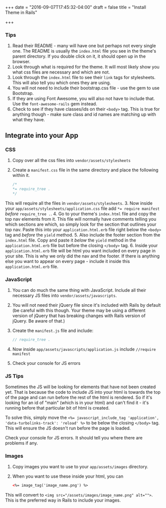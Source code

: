 +++
date = "2016-09-07T17:45:32-04:00"
draft = false
title = "Install Theme in Rails"

+++

### Tips
1. Read their README - many will have one but perhaps not every single one. The README is usually the `index.html` file you see in the theme's parent directory. If you double click on it, it should open up in the browser.
2. Look through what is required for the theme. It will most likely show you what css files are necessary and which are not.
3. Look through the `index.html` file to see their `link` tags for stylesheets. This will also tell you which ones they are using.
4. You will not need to include their bootstrap.css file - use the gem to use Bootstrap.
5. If they are using Font Awesome, you will also not have to include that. Use the `font-awesome-rails` gem instead.
6. Check to see if they have classes/ids on their `<body>` tag. This is true for anything though - make sure class and id names are matching up with what they have.

## Integrate into your App

### CSS
1. Copy over all the css files into `vendor/assets/stylesheets`
2. Create a `manifest.css` file in the same directory and place the following within it.

    ```css
    /*
    *= require_tree .
    */
    ```
This will require all the files in `vendor/assets/stylesheets`.
3. Now inside your `app/assets/stylesheets/application.css` file add `*= require manifest` *before* `require_tree .`.
4. Go to your theme's `index.html` file and copy the top nav elements from it. This file will normally have comments telling you which sections are which, so simply look for the section that outlines your top nav. Paste this into your `application.html.erb` file right below the `<body>` tag and *before* the `yield` method.
5. Also include the footer section from the `index.html` file. Copy and paste it *below* the `yield` method in the `application.html.erb` file but before the closing `</body>` tag.
6. Inside your `application.html.erb` file will be html you want included on every page in your site. This is why we only did the nav and the footer. If there is anything else you want to appear on every page - include it inside this `application.html.erb` file.

### JavaScript
1. You can do much the same thing with JavaScript. Include all their necessary JS files into `vendor/assets/javascripts`.
2. You will not need their jQuery file since it's included with Rails by default (be careful with this though. Your theme may be using a different version of jQuery that has breaking changes with Rails version of jQuery. Be aware of that.)
3. Create the `manifest.js` file and include:

    ```javascript
    // require_tree .
    ```
4. Now inside `app/assets/javascripts/application.js` include `//require manifest`
5. Check your console for JS errors

### JS Tips
Sometimes the JS will be looking for elements that have not been created yet. That is because the code to include JS into your html is towards the top of the page and can run before the rest of the html is rendered. So if it's looking for an id of "main" (which is in your html) and can't find it - it's running before that particular bit of html is created.

To solve this, simply move the `<%= javascript_include_tag 'application', 'data-turbolinks-track': 'reload' %>` to be below the closing `</body>` tag. This will ensure the JS doesn't run before the page is loaded.

Check your console for JS errors. It should tell you where there are problems if any.

### Images
1. Copy images you want to use to your `app/assets/images` directory.
2. When you want to use these inside your html, you can

    ```html
    <%= image_tag('image_name.png') %>
    ```
This will convert to `<img src="/assets/images/image_name.png" alt="">`. This is the preferred way in Rails to include your images.
